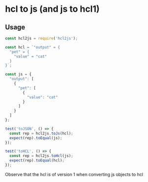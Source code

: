 # hcl to js (and js to hcl1)

## Usage
```javascript
const hcl2js = require('hcl2js');

const hcl = `"output" = {
  "pet" = {
    "value" = "cat"
  }
}`;

const js = {
  "output": [
    {
      "pet": [
        {
          "value": "cat"
        }
      ]
    }
  ]
};

test('toJSON', () => {
  const rep = hcl2js.toJs(hcl);
  expect(rep).toEqual(js);
});

test('toHCL', () => {
  const rep = hcl2js.toHcl(js);
  expect(rep).toEqual(hcl);
});
```

Observe that the hcl is of version 1 when converting js objects to hcl
